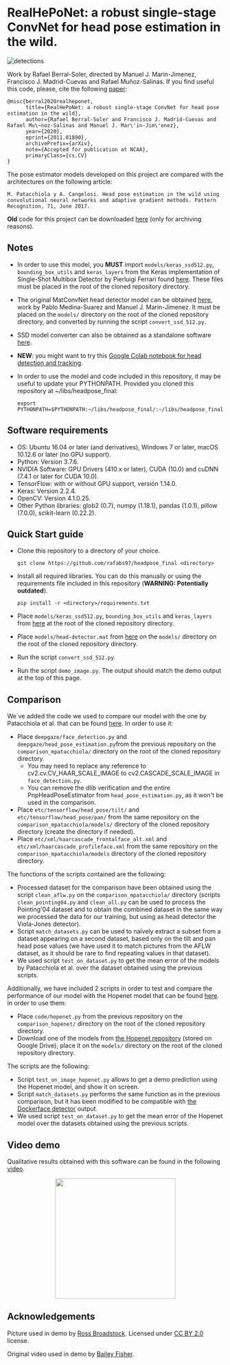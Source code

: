 RealHePoNet: a robust single-stage ConvNet for head pose estimation in the wild.
======================================================
![detections](https://github.com/rafabs97/headpose_final/blob/master/sample_detecions.png)

Work by Rafael Berral-Soler, directed by Manuel J. Marin-Jimenez, Francisco J. Madrid-Cuevas and Rafael Muñoz-Salinas. If you find useful this code, please, cite the following [paper](https://arxiv.org/abs/2011.01890):
```
@misc{berral2020realheponet,
      title={RealHePoNet: a robust single-stage ConvNet for head pose estimation in the wild}, 
      author={Rafael Berral-Soler and Francisco J. Madrid-Cuevas and Rafael Mu\~noz-Salinas and Manuel J. Mar\'in-Jim\'enez},
      year={2020},
      eprint={2011.01890},
      archivePrefix={arXiv},
      note={Accepted for publication at NCAA},
      primaryClass={cs.CV}
}
```


The pose estimator models developed on this project are compared with the architectures on the following article:

```
M. Patacchiola y A. Cangelosi. Head pose estimation in the wild using convolutional neural networks and adaptive gradient methods. Pattern Recognition, 71, June 2017.
```

**Old** code for this project can be downloaded [here](https://www.dropbox.com/s/7s4tpcm3jx4ke33/headpose_final.zip?dl=1) (only for archiving reasons).

## Notes
* In order to use this model, you **MUST** import ```models/keras_ssd512.py```, ```bounding_box_utils``` and ```keras_layers``` from the Keras implementation of Single-Shot Multibox Detector by Pierluigi Ferrari found [here](https://github.com/pierluigiferrari/ssd_keras). These files must be placed in the root of the cloned repository directory.
* The original MatConvNet head detector model can be obtained [here](https://github.com/AVAuco/ssd_people), work by Pablo Medina-Suarez and Manuel J. Marin-Jimenez. It must be placed on the ``models/`` directory on the root of the cloned repository directory, and converted by running the script ``convert_ssd_512.py``.
* SSD model converter can also be obtained as a standalone software [here](https://github.com/AVAuco/ssd_people_keras).
* **NEW**: you might want to try this [Google Colab notebook for head detection and tracking](https://colab.research.google.com/drive/1pGVH6VTmUn_eiQgmR-H2zFMyrrs-ofef?usp=sharing).
* In order to use the model and code included in this repository, it may be useful to update your PYTHONPATH. Provided you cloned this repository at ~/libs/headpose_final:

  ```
  export PYTHONPATH=$PYTHONPATH:~/libs/headpose_final/:~/libs/headpose_final/models/
  ```
  
## Software requirements
* OS: Ubuntu 16.04 or later (and derivatives), Windows 7 or later, macOS 10.12.6 or later (no GPU support).
* Python: Version 3.7.6.
* NVIDIA Software: GPU Drivers (410.x or later), CUDA (10.0) and cuDNN (7.4.1 or later for CUDA 10.0).
* TensorFlow: with or without GPU support, versión 1.14.0.
* Keras: Version 2.2.4.
* OpenCV: Version 4.1.0.25.
* Other Python libraries: glob2 (0.7), numpy (1.18.1), pandas (1.0.1), pillow (7.0.0), scikit-learn (0.22.2).

## Quick Start guide
* Clone this repository to a directory of your choice.

  ```
  git clone https://github.com/rafabs97/headpose_final <directory>
  ```
* Install all required libraries. You can do this manually or using the requirements file included in this repository (**WARNING: Potentially outdated**).

  ```
  pip install -r <directory>/requirements.txt
  ```
* Place ```models/keras_ssd512.py```, ```bounding_box_utils``` and ```keras_layers``` from [here](https://github.com/pierluigiferrari/ssd_keras) at the root of the cloned repository directory.
* Place ```models/head-detector.mat``` from [here](https://github.com/AVAuco/ssd_people) on the ``models/`` directory on the root of the cloned repository directory.
* Run the script  ``convert_ssd_512.py``.
* Run the script ``demo_image.py``. The output should match the demo output at the top of this page.

## Comparison

We´ve added the code we used to compare our model with the one by Patacchiola et al. that can be found [here](https://github.com/mpatacchiola/deepgaze). In order to use it:

* Place ```deepgaze/face_detection.py``` and ```deepgaze/head_pose_estimation.py```from the previous repository on the ``comparison_mpatacchiola/`` directory on the root of the cloned repository directory.
  * You may need to replace any reference to cv2.cv.CV_HAAR_SCALE_IMAGE to cv2.CASCADE_SCALE_IMAGE in ```face_detection.py```.
  * You can remove the dlib verification and the entire PnpHeadPoseEstimator from ```head_pose_estimation.py```, as it won't be used in     the comparison.
* Place ```etc/tensorflow/head_pose/tilt/``` and ```etc/tensorflow/head_pose/pan/``` from the same repository on the ``comparison_mpatacchiola/models/`` directory of the cloned repository directory (create the directory if needed).
* Place ```etc/xml/haarcascade_frontalface_alt.xml``` and ```etc/xml/haarcascade_profileface.xml``` from the same repository on the ``comparison_mpatacchiola/models`` directory of the cloned repository directory.

The functions of the scripts contained are the following: 

* Processed dataset for the comparison have been obtained using the script ``clean_aflw.py`` on the ``comparison_mpatacchiola/`` directory (scripts ``clean_pointing04.py`` and ``clean_all.py`` can be used to process the Pointing'04 dataset and to obtain the combined dataset in the same way we processed the data for our training, but using as head detector the Viola-Jones detector).
* Script ``match_datasets.py`` can be used to naïvely extract a subset from a dataset appearing on a second dataset, based only on the tilt and pan head pose values (we have used it to match pictures from the AFLW dataset, as it should be rare to find repeating values in that dataset). 
* We used script ``test_on_dataset.py`` to get the mean error of the models by
Patacchiola et al. over the dataset obtained using the previous scripts.

Additionally, we have included 2 scripts in order to test and compare the performance of our model with the Hopenet model that can be found [here](https://github.com/natanielruiz/deep-head-pose). In order to use them:

* Place ```code/hopenet.py``` from the previous repository on the ``comparison_hopenet/`` directory on the root of the cloned repository directory.
* Download one of the models from [the Hopenet repository](https://github.com/natanielruiz/deep-head-pose) (stored on Google Drive); place it on the ``models/`` directory on the root of the cloned repository directory.

The scripts are the following:
* Script ``test_on_image_hopenet.py`` allows to get a demo prediction using the Hopenet model, and show it on screen.
* Script ``match_datasets.py`` performs the same function as in the previous comparison, but it has been modified to be compatible with [the Dockerface detector](https://github.com/natanielruiz/dockerface) output. 
* We used script ``test_on_dataset.py`` to get the mean error of the Hopenet model over the datasets obtained using the previous scripts.

## Video demo

Qualitative results obtained with this software can be found in the following [video](https://www.youtube.com/watch?v=2UeuXh5DjAE).
<div align="center">
    <a href="https://www.youtube.com/watch?v=2UeuXh5DjAE" alt="RealHePoNet demo video" target="_blank">
        <img src="figs/youtubesamples.png" height="280">
    </a>
</div>

## Acknowledgements
Picture used in demo by [Ross Broadstock](https://www.flickr.com/people/figurepainting/). Licensed under [CC BY 2.0](https://creativecommons.org/licenses/by/2.0/) license.

Original video used in demo by [Bailey Fisher](https://www.youtube.com/channel/UCFBrplvSu0C16ThC11_OoCg).

